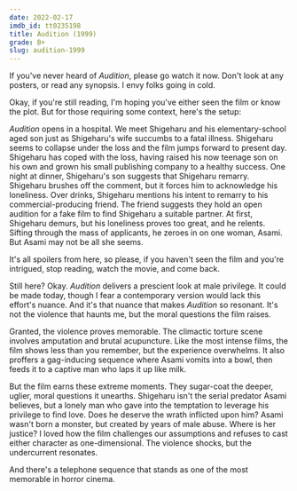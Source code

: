 ```yaml
---
date: 2022-02-17
imdb_id: tt0235198
title: Audition (1999)
grade: B+
slug: audition-1999
---
```


If you've never heard of _Audition_, please go watch it now. Don't look at any posters, or read any synopsis. I envy folks going in cold.

<!-- end -->

Okay, if you're still reading, I'm hoping you've either seen the film or know the plot. But for those requiring some context, here's the setup:

_Audition_ opens in a hospital. We meet Shigeharu and his elementary-school aged son just as Shigeharu's wife succumbs to a fatal illness. Shigeharu seems to collapse under the loss and the film jumps forward to present day. Shigeharu has coped with the loss, having raised his now teenage son on his own and grown his small publishing company to a healthy success. One night at dinner, Shigeharu's son suggests that Shigeharu remarry. Shigeharu brushes off the comment, but it forces him to acknowledge his loneliness. Over drinks, Shigeharu mentions his intent to remarry to his commercial-producing friend. The friend suggests they hold an open audition for a fake film to find Shigeharu a suitable partner. At first, Shigeharu demurs, but his loneliness proves too great, and he relents. Sifting through the mass of applicants, he zeroes in on one woman, Asami. But Asami may not be all she seems.

It's all spoilers from here, so please, if you haven't seen the film and you're intrigued, stop reading, watch the movie, and come back.

Still here? Okay. _Audition_ delivers a prescient look at male privilege. It could be made today, though I fear a contemporary version would lack this effort's nuance. And it's that nuance that makes _Audition_ so resonant. It's not the violence that haunts me, but the moral questions the film raises.

Granted, the violence proves memorable. The climactic torture scene involves amputation and brutal acupuncture. Like the most intense films, the film shows less than you remember, but the experience overwhelms. It also proffers a gag-inducing sequence where Asami vomits into a bowl, then feeds it to a captive man who laps it up like milk.

But the film earns these extreme moments. They sugar-coat the deeper, uglier, moral questions it unearths. Shigeharu isn't the serial predator Asami believes, but a lonely man who gave into the temptation to leverage his privilege to find love. Does he deserve the wrath inflicted upon him? Asami wasn't born a monster, but created by years of male abuse. Where is her justice? I loved how the film challenges our assumptions and refuses to cast either character as one-dimensional. The violence shocks, but the undercurrent resonates.

And there's a telephone sequence that stands as one of the most memorable in horror cinema.
